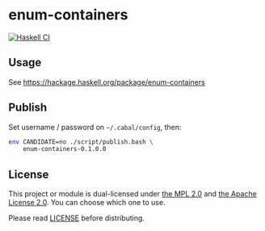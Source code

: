 # enum-containers

[![Haskell CI](https://github.com/mizunashi-mana/enum-containers/workflows/Haskell%20CI/badge.svg)](https://github.com/mizunashi-mana/enum-containers/actions)

## Usage

See https://hackage.haskell.org/package/enum-containers

## Publish

Set username / password on `~/.cabal/config`, then:

```bash
env CANDIDATE=no ./script/publish.bash \
    enum-containers-0.1.0.0
```

## License

This project or module is dual-licensed under [the MPL 2.0](http://mozilla.org/MPL/2.0/) and [the Apache License 2.0](https://www.apache.org/licenses/LICENSE-2.0). You can choose which one to use.

Please read [LICENSE](https://github.com/mizunashi-mana/enum-containers/blob/master/LICENSE) before distributing.
